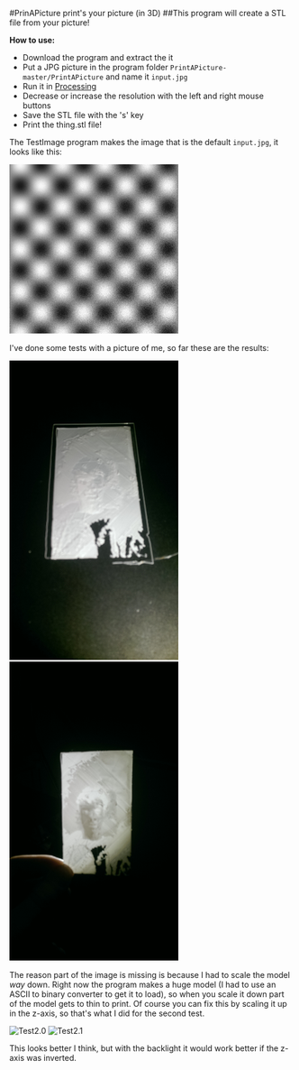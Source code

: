 #PrinAPicture print's your picture (in 3D)
##This program will create a STL file from your picture!

**How to use:**
* Download the program and extract the it
* Put a JPG picture in the program folder `PrintAPicture-master/PrintAPicture` and name it `input.jpg`
* Run it in [Processing](http://processing.org)
* Decrease or increase the resolution with the left and right mouse buttons
* Save the STL file with the 's' key
* Print the thing.stl file!

The TestImage program makes the image that is the default `input.jpg`, it looks like this:

<img src="TestImage/input.jpg" Alt="TestImage" width=300>

I've done some tests with a picture of me, so far these are the results:

<img src="Images/Test1.1.jpg" Alt="Test1.1" width=300> <img src="Images/Test1.0.jpg" Alt="Test1.0" width=300>

The reason part of the image is missing is because I had to scale the model *way* down. Right now the program makes a huge model (I had to use an ASCII to binary converter to get it to load), so when you scale it down part of the model gets to thin to print. Of course you can fix this by scaling it up in the z-axis, so that's what I did for the second test.

<img scr="Images/Test2.0.jpg" Alt="Test2.0" width=300> <img scr="Images/Test2.1.jpg" Alt="Test2.1" width=300>

This looks better I think, but with the backlight it would work better if the z-axis was inverted.

